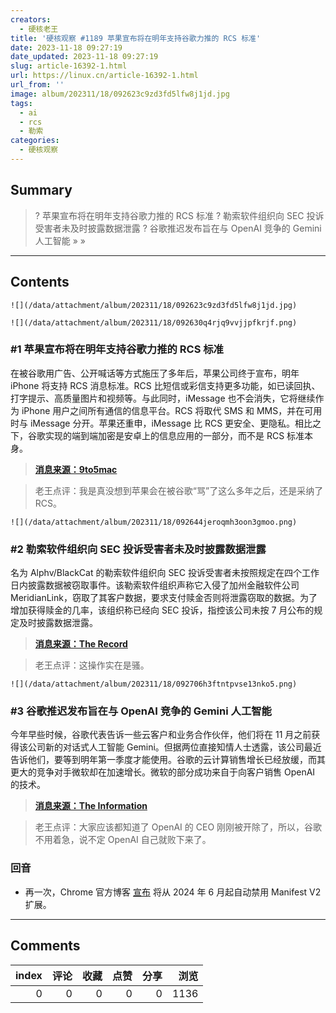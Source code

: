 ```yaml
---
creators:
  - 硬核老王
title: '硬核观察 #1189 苹果宣布将在明年支持谷歌力推的 RCS 标准'
date: 2023-11-18 09:27:19
date_updated: 2023-11-18 09:27:19
slug: article-16392-1.html
url: https://linux.cn/article-16392-1.html
url_from: ''
image: album/202311/18/092623c9zd3fd5lfw8j1jd.jpg
tags:
  - ai
  - rcs
  - 勒索
categories:
  - 硬核观察
---
```


## Summary

> ? 苹果宣布将在明年支持谷歌力推的 RCS 标准
> ? 勒索软件组织向 SEC 投诉受害者未及时披露数据泄露
> ? 谷歌推迟发布旨在与 OpenAI 竞争的 Gemini 人工智能
> » 
> »

***

<!-- more -->

## Contents

`![](/data/attachment/album/202311/18/092623c9zd3fd5lfw8j1jd.jpg)`

`![](/data/attachment/album/202311/18/092630q4rjq9vvjjpfkrjf.png)`

### #1 苹果宣布将在明年支持谷歌力推的 RCS 标准

在被谷歌用广告、公开喊话等方式施压了多年后，苹果公司终于宣布，明年 iPhone 将支持 RCS 消息标准。RCS 比短信或彩信支持更多功能，如已读回执、打字提示、高质量图片和视频等。与此同时，iMessage 也不会消失，它将继续作为 iPhone 用户之间所有通信的信息平台。RCS 将取代 SMS 和 MMS，并在可用时与 iMessage 分开。苹果还重申，iMessage 比 RCS 更安全、更隐私。相比之下，谷歌实现的端到端加密是安卓上的信息应用的一部分，而不是 RCS 标准本身。

> 
> **[消息来源：9to5mac](https://9to5mac.com/2023/11/16/apple-rcs-coming-to-iphone/)**
> 
> 
> 

> 
> 老王点评：我是真没想到苹果会在被谷歌“骂”了这么多年之后，还是采纳了 RCS。
> 
> 
> 

`![](/data/attachment/album/202311/18/092644jeroqmh3oon3gmoo.png)`

### #2 勒索软件组织向 SEC 投诉受害者未及时披露数据泄露

名为 Alphv/BlackCat 的勒索软件组织向 SEC 投诉受害者未按照规定在四个工作日内披露数据被窃取事件。该勒索软件组织声称它入侵了加州金融软件公司 MeridianLink，窃取了其客户数据，要求支付赎金否则将泄露窃取的数据。为了增加获得赎金的几率，该组织称已经向 SEC 投诉，指控该公司未按 7 月公布的规定及时披露数据泄露。

> 
> **[消息来源：The Record](https://therecord.media/meridianlink-confirms-cyberattack-after-sec-threat)**
> 
> 
> 

> 
> 老王点评：这操作实在是骚。
> 
> 
> 

`![](/data/attachment/album/202311/18/092706h3ftntpvse13nko5.png)`

### #3 谷歌推迟发布旨在与 OpenAI 竞争的 Gemini 人工智能

今年早些时候，谷歌代表告诉一些云客户和业务合作伙伴，他们将在 11 月之前获得该公司新的对话式人工智能 Gemini。但据两位直接知情人士透露，该公司最近告诉他们，要等到明年第一季度才能使用。谷歌的云计算销售增长已经放缓，而其更大的竞争对手微软却在加速增长。微软的部分成功来自于向客户销售 OpenAI 的技术。

> 
> **[消息来源：The Information](https://www.theinformation.com/articles/google-delays-cloud-release-of-gemini-ai-that-aims-to-compete-with-openai)**
> 
> 
> 

> 
> 老王点评：大家应该都知道了 OpenAI 的 CEO 刚刚被开除了，所以，谷歌不用着急，说不定 OpenAI 自己就败下来了。
> 
> 
> 

### 回音

* 再一次，Chrome 官方博客 [宣布](https://developer.chrome.com/blog/resuming-the-transition-to-mv3/) 将从 2024 年 6 月起自动禁用 Manifest V2 扩展。

***

## Comments


|   index |   评论 |   收藏 |   点赞 |   分享 |   浏览 |
|--------:|-------:|-------:|-------:|-------:|-------:|
|       0 |      0 |      0 |      0 |      0 |   1136 |
